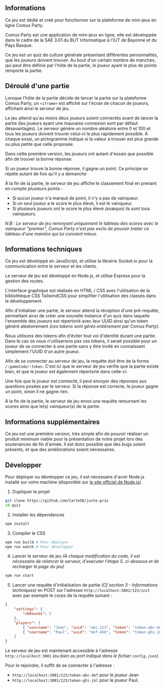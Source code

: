 ## Informations
Ce jeu est dédié et créé pour fonctionner sur la plateforme de mini-jeux en ligne Comus Party.

Comus Party est une application de mini-jeux en ligne, elle est développée dans le cadre de la SAE 3.01 du BUT Informatique à l'IUT de Bayonne et du Pays Basque.

Ce jeu est un quiz de culture générale présentant différentes personnalités, que les joueurs doivent trouver. Au bout d'un certain nombre de manches, qui peut être définis par l'hôte de la partie, le joueur ayant le plus de points remporte la partie.

## Déroulé d'une partie
Lorsque l'hôte de la partie décide de lancer la partie sur la plateforme Comus Party, un `<iframe>` est affiché sur l'écran de chacun de joueurs, affichant ainsi le serveur de jeu.

Le jeu attend qu'au moins deux joueurs soient connectés avant de lancer la partie (les joueurs ayant une mauvaise connexion sont par défaut désavantagés). Le serveur génère un nombre aléatoire entre 0 et 100 et tous les joueurs doivent trouver celui-ci le plus rapidement possible. À chaque essai, un pictogramme indique si la valeur à trouver est plus grande ou plus petite que celle proposée.

Dans cette première version, les joueurs ont autant d'essais que possible afin de trouver la bonne réponse.

Si un joueur trouve la bonne réponse, il gagne un point. Ce principe se répète autant de fois qu'il y a demanche

À la fin de la partie, le serveur de jeu affiche le classement final en prenant en compte plusieurs points :
- Si aucun joueur n'a marqué de point, il n'y a pas de vainqueur.
- Si un seul joueur a le score le plus élevé, il est le vainqueur.
- Si plusieurs joueurs ont le score le plus élevé *(exæquo)* ils sont tous vainqueurs.

*N.B : Le serveur de jeu renvoyant uniquement le tableau des scores avec le vainqueur "premier", Comus Party n'est pas exclu de pouvoir traiter ce tableau d'une manière qui lui convient mieux.*

## Informations techniques
Ce jeu est développé en JavaScript, et utilise la librairie Socket.io pour la communication entre le serveur et les clients.

Le serveur de jeu est développé en Node.js, et utilise Express pour la gestion des routes.

L'interface graphique est réalisée en HTML / CSS avec l'utilisation de la bibliothèque CSS TailwindCSS pour simplifier l'utilisation des classes dans le développement.

Afin d'initialiser une partie, le serveur attend la réception d'une pré-requête, permettant ainsi de créer une nouvelle instance d'un quiz dans laquelle l'ensemble des joueurs est répertorié avec leur UUID ainsi qu'un token généré aléatoirement *(ces tokens sont gérés entièrement par Comus Party)*.

Nous utilisons des tokens afin d'éviter tout vol d'identité durant une partie. Dans le cas où nous n'utiliserions pas ces tokens, il serait possible pour un joueur de se connecter à une partie sans y être invité en connaissant simplement l'UUID d'un autre joueur.

Afin de se connecter au serveur de jeu, la requête doit être de la forme `/:gameCode/:token`. C'est ici que le serveur de jeu vérifie que la partie existe bien, et que le joueur est également répertorié dans celle-ci.

Une fois que le joueur est connecté, il peut envoyer des réponses aux questions posées par le serveur. Si la réponse est correcte, le joueur gagne un point, sinon il ne gagne rien.

À la fin de la partie, le serveur de jeu envoi une requête retournant les scores ainsi que le(s) vainqueur(s) de la partie.

## Informations supplémentaires
Ce jeu est une première version, très simple afin de pouvoir réaliser un produit minimum viable pour la présentation de notre projet lors des soutenances de fin d'année. Il est donc possible que des bugs soient présents, et que des améliorations soient nécessaires.

## Développer
Pour déployer ou développer ce jeu, il est nécessaire d'avoir Node.js installé sur votre machine (disponible sur [le site officiel de Node.js](https://nodejs.org/)).

1. Dupliquer le projet
```bash
git clone https://github.com/CarteSD/juste-prix
cd quiz
```

2. Installer les dépendances
```bash
npm install
```

3. Compiler le CSS
```bash
npm run build # Pour déployer
npm run watch # Pour développer
```

4. Lancer le serveur de jeu *(À chaque modification du code, il est nécessaire de relancer le serveur, d'exécuter l'étape 5. ci-dessous et de recharger la page du jeu)*
```bash
npm run start
```

5. Lancer une requête d'initialisation de partie *(Cf section 3 - Informations techniques)* en POST sur l'adresse `http://localhost:3001/123/init` avec par exemple le corps de la requête suivant :
```json
{
    "settings": {
        "nbRounds": 5
    },
    "players": [
        { "username": "Jean", "uuid": "abc-123", "token": "token-abc-def" },
        { "username": "Paul", "uuid": "def-456", "token": "token-ghi-jkl" }
    ]
}
```

Le serveur de jeu est maintenant accessible à l'adresse `http://localhost:3001` *(ou bien au port indiqué dans le fichier `config.json`)*.

Pour le rejoindre, il suffit de se connecter à l'adresse :
- `http://localhost:3001/123/token-abc-def` pour le joueur Jean
- `http://localhost:3001/123/token-ghi-jkl` pour le joueur Paul.